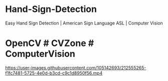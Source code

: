 # Hand-Sign-Detection

Easy Hand Sign Detection | American Sign Language ASL | Computer Vision

# OpenCV # CVZone # ComputerVision


https://user-images.githubusercontent.com/105142693/212555265-f1fc7481-5725-4e0d-b3cd-c9c1d8950f56.mp4

